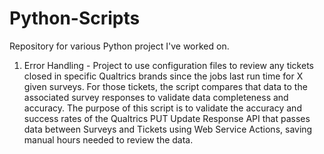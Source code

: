 # Python-Scripts
Repository for various Python project I've worked on.

1. Error Handling - Project to use configuration files to review any tickets closed in specific Qualtrics brands since the jobs last run time for X given surveys. For those tickets, the script compares that data to the associated survey responses to validate data completeness and accuracy. The purpose of this script is to validate the accuracy and success rates of the Qualtrics PUT Update Response API that passes data between Surveys and Tickets using Web Service Actions, saving manual hours needed to review the data.
